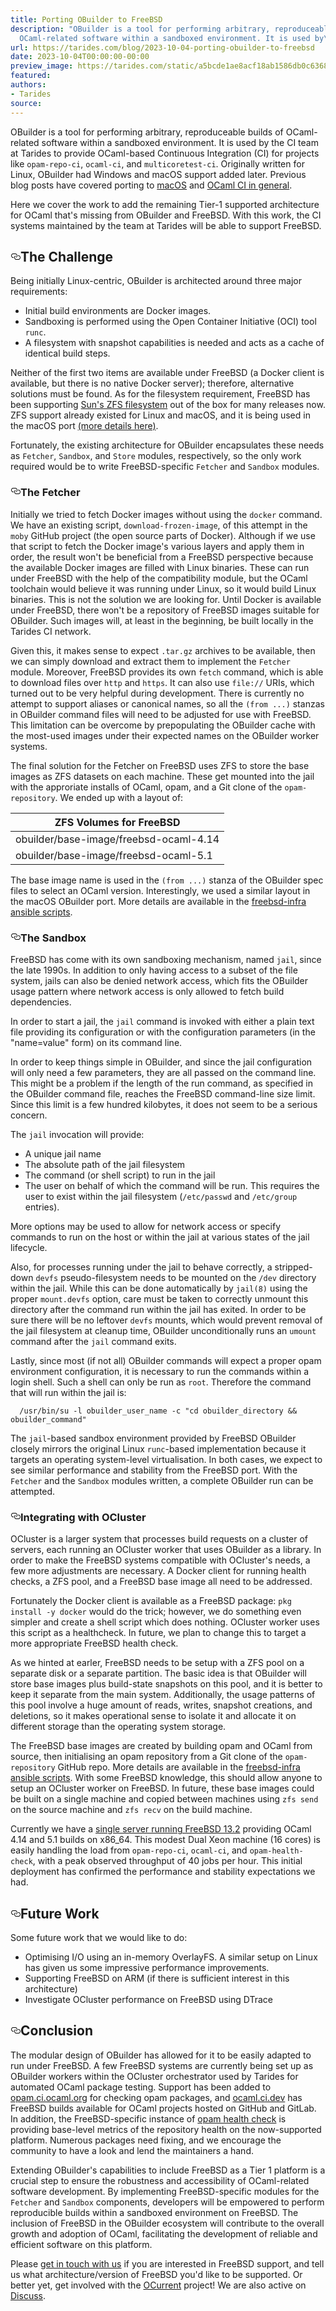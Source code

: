 ```yaml
---
title: Porting OBuilder to FreeBSD
description: "OBuilder is a tool for performing arbitrary, reproduceable builds of
  OCaml-related software within a sandboxed environment. It is used by\u2026"
url: https://tarides.com/blog/2023-10-04-porting-obuilder-to-freebsd
date: 2023-10-04T00:00:00-00:00
preview_image: https://tarides.com/static/a5bcde1ae8acf18ab1586db0c6368d87/0132d/freebsd.jpg
featured:
authors:
- Tarides
source:
---
```

    
<p>OBuilder is a tool for performing arbitrary, reproduceable builds of OCaml-related software within a sandboxed environment. It is used by the CI team at Tarides to provide OCaml-based Continuous Integration (CI) for projects like <code>opam-repo-ci</code>, <code>ocaml-ci</code>, and <code>multicoretest-ci</code>. Originally written for Linux, OBuilder had Windows and macOS support added later. Previous blog posts have covered porting to <a href="https://tarides.com/blog/2023-08-02-obuilder-on-macos/">macOS</a> and <a href="https://tarides.com/blog/2023-07-12-ocaml-ci-renovated/">OCaml CI in general</a>.</p>
<p>Here we cover the work to add the remaining Tier-1 supported architecture for OCaml that's missing from OBuilder and FreeBSD. With this work, the CI systems maintained by the team at Tarides will be able to support FreeBSD.</p>
<h2 style="position:relative;"><a href="https://tarides.com/feed.xml#the-challenge" aria-label="the challenge permalink" class="anchor before"><svg aria-hidden="true" focusable="false" height="16" version="1.1" viewbox="0 0 16 16" width="16"><path fill-rule="evenodd" d="M4 9h1v1H4c-1.5 0-3-1.69-3-3.5S2.55 3 4 3h4c1.45 0 3 1.69 3 3.5 0 1.41-.91 2.72-2 3.25V8.59c.58-.45 1-1.27 1-2.09C10 5.22 8.98 4 8 4H4c-.98 0-2 1.22-2 2.5S3 9 4 9zm9-3h-1v1h1c1 0 2 1.22 2 2.5S13.98 12 13 12H9c-.98 0-2-1.22-2-2.5 0-.83.42-1.64 1-2.09V6.25c-1.09.53-2 1.84-2 3.25C6 11.31 7.55 13 9 13h4c1.45 0 3-1.69 3-3.5S14.5 6 13 6z"></path></svg></a>The Challenge</h2>
<p>Being initially Linux-centric, OBuilder is architected around three major requirements:</p>
<ul>
<li>Initial build environments are Docker images.</li>
<li>Sandboxing is performed using the Open Container Initiative (OCI) tool <code>runc</code>.</li>
<li>A filesystem with snapshot capabilities is needed and acts as a cache of
identical build steps.</li>
</ul>
<p>Neither of the first two items are available under FreeBSD (a Docker client is available, but there is no native Docker server); therefore, alternative solutions must be found. As for the filesystem requirement, FreeBSD has been supporting <a href="https://openzfs.org">Sun's ZFS filesystem</a> out of the box for many releases now. ZFS support already existed for Linux and macOS, and it is being used in the macOS port <a href="https://tarides.com/blog/2023-08-02-obuilder-on-macos/">(more details here)</a>.</p>
<p>Fortunately, the existing architecture for OBuilder encapsulates these needs as <code>Fetcher</code>, <code>Sandbox</code>, and <code>Store</code> modules, respectively, so the only work required would be to write FreeBSD-specific <code>Fetcher</code> and <code>Sandbox</code> modules.</p>
<h3 style="position:relative;"><a href="https://tarides.com/feed.xml#the-fetcher" aria-label="the fetcher permalink" class="anchor before"><svg aria-hidden="true" focusable="false" height="16" version="1.1" viewbox="0 0 16 16" width="16"><path fill-rule="evenodd" d="M4 9h1v1H4c-1.5 0-3-1.69-3-3.5S2.55 3 4 3h4c1.45 0 3 1.69 3 3.5 0 1.41-.91 2.72-2 3.25V8.59c.58-.45 1-1.27 1-2.09C10 5.22 8.98 4 8 4H4c-.98 0-2 1.22-2 2.5S3 9 4 9zm9-3h-1v1h1c1 0 2 1.22 2 2.5S13.98 12 13 12H9c-.98 0-2-1.22-2-2.5 0-.83.42-1.64 1-2.09V6.25c-1.09.53-2 1.84-2 3.25C6 11.31 7.55 13 9 13h4c1.45 0 3-1.69 3-3.5S14.5 6 13 6z"></path></svg></a>The Fetcher</h3>
<p>Initially we tried to fetch Docker images without using the <code>docker</code> command. We have an existing script, <code>download-frozen-image</code>, of this attempt in the <code>moby</code> GitHub project (the open source parts of Docker). Although if we use that script to fetch the Docker image's various layers and apply them in order, the result won't be beneficial from a FreeBSD perspective because the available Docker images are filled with Linux binaries. These can run under FreeBSD with the help of the compatibility module, but the OCaml toolchain would believe it was running under Linux, so it would build Linux binaries. This is not the solution we are looking for. Until Docker is available under FreeBSD, there won't be a repository of FreeBSD images suitable for OBuilder. Such images will, at least in the beginning, be built locally in the Tarides CI network.</p>
<p>Given this, it makes sense to expect <code>.tar.gz</code> archives to be available, then we can simply download and extract them to implement the <code>Fetcher</code> module. Moreover, FreeBSD provides its own <code>fetch</code> command, which is able to download files over <code>http</code> and <code>https</code>. It can also use <code>file://</code> URIs, which turned out to be very helpful during development. There is currently no attempt to support aliases or canonical names, so all the <code>(from ...)</code> stanzas in OBuilder command files will need to be adjusted for use with FreeBSD. This limitation can be overcome by prepopulating the OBuilder cache with the most-used images under their expected names on the OBuilder worker systems.</p>
<p>The final solution for the Fetcher on FreeBSD uses ZFS to store the base images as ZFS datasets on each machine. These get mounted into the jail with the approriate installs of OCaml, opam, and a Git clone of the <code>opam-repository</code>. We ended up with a layout of:</p>
<table>
<thead>
<tr>
<th>ZFS Volumes for FreeBSD</th>
</tr>
</thead>
<tbody>
<tr>
<td>obuilder/base-image/freebsd-ocaml-4.14</td>
</tr>
<tr>
<td>obuilder/base-image/freebsd-ocaml-5.1</td>
</tr>
</tbody>
</table>
<p>The base image name is used in the <code>(from ...)</code> stanza of the OBuilder spec files to select an OCaml version. Interestingly, we used a similar layout in the macOS OBuilder port. More details are available in the <a href="https://github.com/ocurrent/freebsd-infra">freebsd-infra ansible scripts</a>.</p>
<h3 style="position:relative;"><a href="https://tarides.com/feed.xml#the-sandbox" aria-label="the sandbox permalink" class="anchor before"><svg aria-hidden="true" focusable="false" height="16" version="1.1" viewbox="0 0 16 16" width="16"><path fill-rule="evenodd" d="M4 9h1v1H4c-1.5 0-3-1.69-3-3.5S2.55 3 4 3h4c1.45 0 3 1.69 3 3.5 0 1.41-.91 2.72-2 3.25V8.59c.58-.45 1-1.27 1-2.09C10 5.22 8.98 4 8 4H4c-.98 0-2 1.22-2 2.5S3 9 4 9zm9-3h-1v1h1c1 0 2 1.22 2 2.5S13.98 12 13 12H9c-.98 0-2-1.22-2-2.5 0-.83.42-1.64 1-2.09V6.25c-1.09.53-2 1.84-2 3.25C6 11.31 7.55 13 9 13h4c1.45 0 3-1.69 3-3.5S14.5 6 13 6z"></path></svg></a>The Sandbox</h3>
<p>FreeBSD has come with its own sandboxing mechanism, named <code>jail</code>, since the late 1990s. In addition to only having access to a subset of the file system, jails can also be denied network access, which fits the OBuilder usage pattern where network access is only allowed to fetch build dependencies.</p>
<p>In order to start a jail, the <code>jail</code> command is invoked with either a plain text file providing its configuration or with the configuration parameters (in the &quot;name=value&quot; form) on its command line.</p>
<p>In order to keep things simple in OBuilder, and since the jail configuration will only need a few parameters, they are all passed on the command line. This might be a problem if the length of the run command, as specified in the OBuilder command file, reaches the FreeBSD command-line size limit. Since this limit is a few hundred kilobytes, it does not seem to be a serious concern.</p>
<p>The <code>jail</code> invocation will provide:</p>
<ul>
<li>A unique jail name</li>
<li>The absolute path of the jail filesystem</li>
<li>The command (or shell script) to run in the jail</li>
<li>The user on behalf of which the command will be run. This requires the user to exist within the jail filesystem (<code>/etc/passwd</code> and <code>/etc/group</code> entries).</li>
</ul>
<p>More options may be used to allow for network access or specify commands to run on the host or within the jail at various states of the jail lifecycle.</p>
<p>Also, for processes running under the jail to behave correctly, a stripped-down <code>devfs</code> pseudo-filesystem needs to be mounted on the <code>/dev</code> directory within the jail. While this can be done automatically by <code>jail(8)</code> using the proper <code>mount.devfs</code> option, care must be taken to correctly unmount this directory after the command run within the jail has exited. In order to be sure there will be no leftover <code>devfs</code> mounts, which would prevent removal of the jail filesystem at cleanup time, OBuilder unconditionally runs an <code>umount</code> command after the <code>jail</code> command exits.</p>
<p>Lastly, since most (if not all) OBuilder commands will expect a proper opam environment configuration, it is necessary to run the commands within a login shell. Such a shell can only be run as <code>root</code>. Therefore the command that will run within the jail is:</p>
<div class="gatsby-highlight" data-language="text"><pre class="language-text"><code class="language-text">  /usr/bin/su -l obuilder_user_name -c &quot;cd obuilder_directory &amp;&amp; obuilder_command&quot;</code></pre></div>
<p>The <code>jail</code>-based sandbox environment provided by FreeBSD OBuilder closely mirrors the original Linux <code>runc</code>-based implementation because it targets an operating system-level virtualisation. In both cases, we expect to see similar performance and stability from the FreeBSD port. With the <code>Fetcher</code> and the <code>Sandbox</code> modules written, a complete OBuilder run can be attempted.</p>
<h3 style="position:relative;"><a href="https://tarides.com/feed.xml#integrating-with-ocluster" aria-label="integrating with ocluster permalink" class="anchor before"><svg aria-hidden="true" focusable="false" height="16" version="1.1" viewbox="0 0 16 16" width="16"><path fill-rule="evenodd" d="M4 9h1v1H4c-1.5 0-3-1.69-3-3.5S2.55 3 4 3h4c1.45 0 3 1.69 3 3.5 0 1.41-.91 2.72-2 3.25V8.59c.58-.45 1-1.27 1-2.09C10 5.22 8.98 4 8 4H4c-.98 0-2 1.22-2 2.5S3 9 4 9zm9-3h-1v1h1c1 0 2 1.22 2 2.5S13.98 12 13 12H9c-.98 0-2-1.22-2-2.5 0-.83.42-1.64 1-2.09V6.25c-1.09.53-2 1.84-2 3.25C6 11.31 7.55 13 9 13h4c1.45 0 3-1.69 3-3.5S14.5 6 13 6z"></path></svg></a>Integrating with OCluster</h3>
<p>OCluster is a larger system that processes build requests on a cluster of servers, each running an OCluster worker that uses OBuilder as a library. In order to make the FreeBSD systems compatible with OCluster's needs, a few more adjustments are necessary. A Docker client for running health checks, a ZFS pool, and a FreeBSD base image all need to be addressed.</p>
<p>Fortunately the Docker client is available as a FreeBSD package: <code>pkg install -y docker</code> would do the trick; however, we do something even simpler and create a shell script which does nothing. OCluster worker uses this script as a healthcheck. In future, we plan to change this to target a more appropriate FreeBSD health check.</p>
<p>As we hinted at earler, FreeBSD needs to be setup with a ZFS pool on a separate disk or a separate partition. The basic idea is that OBuilder will store base images plus build-state snapshots on this pool, and it is better to keep it separate from the main system. Additionally, the usage patterns of this pool involve a huge amount of reads, writes, snapshot creations, and deletions, so it makes operational sense to isolate it and allocate it on different storage than the operating system storage.</p>
<p>The FreeBSD base images are created by building opam and OCaml from source, then initialising an opam repository from a Git clone of the <code>opam-repository</code> GitHub repo. More details are available in the <a href="https://github.com/ocurrent/freebsd-infra">freebsd-infra ansible scripts</a>. With some FreeBSD knowledge, this should allow anyone to setup an OCluster worker on FreeBSD. In future, these base images could be built on a single machine and copied between machines using <code>zfs send</code> on the source machine and <code>zfs recv</code> on the build machine.</p>
<p>Currently we have a <a href="http://infra.ocaml.org/by-use/freebsd-x86_64">single server running FreeBSD 13.2</a> providing OCaml 4.14 and 5.1 builds on x86_64. This modest Dual Xeon machine (16 cores) is easily handling the load from <code>opam-repo-ci</code>, <code>ocaml-ci</code>, and <code>opam-health-check</code>, with a peak observed throughput of 40 jobs per hour. This initial deployment has confirmed the performance and stability expectations we had.</p>
<h2 style="position:relative;"><a href="https://tarides.com/feed.xml#future-work" aria-label="future work permalink" class="anchor before"><svg aria-hidden="true" focusable="false" height="16" version="1.1" viewbox="0 0 16 16" width="16"><path fill-rule="evenodd" d="M4 9h1v1H4c-1.5 0-3-1.69-3-3.5S2.55 3 4 3h4c1.45 0 3 1.69 3 3.5 0 1.41-.91 2.72-2 3.25V8.59c.58-.45 1-1.27 1-2.09C10 5.22 8.98 4 8 4H4c-.98 0-2 1.22-2 2.5S3 9 4 9zm9-3h-1v1h1c1 0 2 1.22 2 2.5S13.98 12 13 12H9c-.98 0-2-1.22-2-2.5 0-.83.42-1.64 1-2.09V6.25c-1.09.53-2 1.84-2 3.25C6 11.31 7.55 13 9 13h4c1.45 0 3-1.69 3-3.5S14.5 6 13 6z"></path></svg></a>Future Work</h2>
<p>Some future work that we would like to do:</p>
<ul>
<li>Optimising I/O using an in-memory OverlayFS. A similar setup on Linux has given us some impressive performance improvements.</li>
<li>Supporting FreeBSD on ARM (if there is sufficient interest in this architecture)</li>
<li>Investigate OCluster performance on FreeBSD using DTrace</li>
</ul>
<h2 style="position:relative;"><a href="https://tarides.com/feed.xml#conclusion" aria-label="conclusion permalink" class="anchor before"><svg aria-hidden="true" focusable="false" height="16" version="1.1" viewbox="0 0 16 16" width="16"><path fill-rule="evenodd" d="M4 9h1v1H4c-1.5 0-3-1.69-3-3.5S2.55 3 4 3h4c1.45 0 3 1.69 3 3.5 0 1.41-.91 2.72-2 3.25V8.59c.58-.45 1-1.27 1-2.09C10 5.22 8.98 4 8 4H4c-.98 0-2 1.22-2 2.5S3 9 4 9zm9-3h-1v1h1c1 0 2 1.22 2 2.5S13.98 12 13 12H9c-.98 0-2-1.22-2-2.5 0-.83.42-1.64 1-2.09V6.25c-1.09.53-2 1.84-2 3.25C6 11.31 7.55 13 9 13h4c1.45 0 3-1.69 3-3.5S14.5 6 13 6z"></path></svg></a>Conclusion</h2>
<p>The modular design of OBuilder has allowed for it to be easily adapted to run under FreeBSD. A few FreeBSD systems are currently being set up as OBuilder workers within the OCluster orchestrator used by Tarides for automated OCaml package testing. Support has been added to <a href="https://opam.ci.ocaml.org">opam.ci.ocaml.org</a> for checking opam packages, and <a href="https://ocaml.ci.dev">ocaml.ci.dev</a> has FreeBSD builds available for OCaml projects hosted on GitHub and GitLab. In addition, the FreeBSD-specific instance of <a href="https://freebsd.check.ci.dev">opam health check</a> is providing base-level metrics of the repository health on the now-supported platform. Numerous packages need fixing, and we encourage the community to have a look and lend the maintainers a hand.</p>
<p>Extending OBuilder's capabilities to include FreeBSD as a Tier 1 platform is a crucial step to ensure the robustness and accessibility of OCaml-related software development. By implementing FreeBSD-specific modules for the <code>Fetcher</code> and <code>Sandbox</code> components, developers will be empowered to perform reproducible builds within a sandboxed environment on FreeBSD. The inclusion of FreeBSD in the OBuilder ecosystem will contribute to the overall growth and adoption of OCaml, facilitating the development of reliable and efficient software on this platform.</p>
<p>Please <a href="https://tarides.com/contact/">get in touch with us</a> if you are interested in FreeBSD support, and tell us what architecture/version of FreeBSD you'd like to be supported. Or better yet, get involved with the <a href="https://github.com/ocurrent/overview">OCurrent</a> project! We are also active on <a href="https://discuss.ocaml.org">Discuss</a>.</p>
